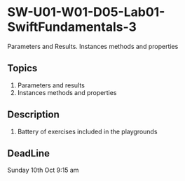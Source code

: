 # SW-U01-W01-D05-Lab01-SwiftFundamentals-3
Parameters and Results. Instances methods and properties

## Topics
1. Parameters and results
2. Instances methods and properties

## Description
1. Battery of exercises included in the playgrounds

## DeadLine
Sunday 10th Oct 9:15 am
